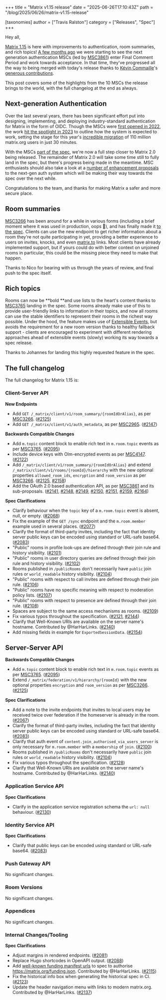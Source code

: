 +++
title = "Matrix v1.15 release"
date = "2025-06-26T17:10:43Z"
path = "/blog/2025/06/26/matrix-v1.15-release"

[taxonomies]
author = ["Travis Ralston"]
category = ["Releases", "Spec"]
+++


Hey all,

[Matrix 1.15](https://spec.matrix.org/v1.15/) is here with improvements to authentication, room summaries, and rich topics! [A few months ago](/blog/2025/03/27/matrix-v1.14-release/) we were starting to see the next generation authentication MSCs (led by [MSC3861](https://github.com/matrix-org/matrix-spec-proposals/pull/3861)) enter Final Comment Period and work towards acceptance. In that time, they've progressed all the way to being merged with today's release thanks to [Kévin Commaille](https://github.com/zecakeh)'s [generous contributions](https://github.com/matrix-org/matrix-spec/issues?q=sort%3Aupdated-desc%20is%3Apr%20state%3Aclosed%20author%3Azecakeh).

This post covers some of the highlights from the 10 MSCs the release brings to the world, with the full changelog at the end as always.

<!-- more -->

## Next-generation Authentication

Over the last several years, there has been significant effort put into designing, implementing, and deploying industry-standard authentication for Matrix in the form of OIDC. Though the MSCs were [first opened in 2022](https://github.com/matrix-org/matrix-spec-proposals/pull/3861), the work [hit the spotlight in 2023](/blog/2023/09/better-auth/) to outline how the system is expected to work, setting the stage for this year's [incredible migration](/blog/2025/04/morg-now-running-mas/) of 110 million matrix.org users in just 30 minutes.

With the MSCs [part of the spec](https://spec.matrix.org/v1.15/client-server-api/#client-authentication), we're now a full step closer to Matrix 2.0 being released. The remainder of Matrix 2.0 will take some time still to fully land in the spec, but there's progress being made in the meantime. MSC enthusiasts should also take a look at a [number of enhancement proposals](/blog/2025/04/morg-now-running-mas/#moving-forward) to the next-gen auth system which will be making their way towards the spec over the next while.

Congratulations to the team, and thanks for making Matrix a safer and more secure place.


## Room summaries

[MSC3266](https://github.com/matrix-org/matrix-spec-proposals/pull/3266) has been around for a while in various forms (including a brief moment where it was used in production, oops 🙈), and has finally made it [to the spec](https://spec.matrix.org/v1.15/client-server-api/#room-summaries). Clients can use the new endpoint to get richer information about a room they're not quite participating in yet, providing a better experience to users on invites, knocks, and even [matrix.to](https://matrix.to) links. Most clients have already implemented support, but if yours could do with better context on unjoined rooms in particular, this could be the missing piece they need to make that happen.

Thanks to Nico for bearing with us through the years of review, and final push to the spec itself.


## Rich topics

Rooms can now be **bold **and use lists to the heart's content thanks to [MSC3765](https://github.com/matrix-org/matrix-spec-proposals/pull/3765) landing in the spec. Some rooms already make use of this to provide user-friendly links to information in their topics, and now all rooms can use the stable identifiers to represent their rooms in the richest way possible. Under the hood, the feature makes use of [Extensible Events](https://github.com/matrix-org/matrix-spec-proposals/blob/main/proposals/1767-extensible-events.md), but avoids the requirement for a new room version thanks to healthy fallback support - clients are encouraged to experiment with different rendering approaches ahead of extensible events (slowly) working its way towards a spec release.

Thanks to Johannes for landing this highly requested feature in the spec.


## The full changelog

The full changelog for Matrix 1.15 is:

### Client-Server API

**New Endpoints**

- Add `GET /_matrix/client/v1/room_summary/{roomIdOrAlias}`, as per [MSC3266](https://github.com/matrix-org/matrix-spec-proposals/pull/3266). ([#2125](https://github.com/matrix-org/matrix-spec/issues/2125))
- Add `GET /_matrix/client/v1/auth_metadata`, as per [MSC2965](https://github.com/matrix-org/matrix-spec-proposals/pull/2965). ([#2147](https://github.com/matrix-org/matrix-spec/issues/2147))

**Backwards Compatible Changes**

- Add `m.topic` content block to enable rich text in `m.room.topic` events as per [MSC3765](https://github.com/matrix-org/matrix-spec-proposals/pull/3765). ([#2095](https://github.com/matrix-org/matrix-spec/issues/2095))
- Include device keys with Olm-encrypted events as per [MSC4147](https://github.com/matrix-org/matrix-spec-proposals/pull/4147). ([#2122](https://github.com/matrix-org/matrix-spec/issues/2122))
- Add `/_matrix/client/v1/room_summary/{roomIdOrAlias}` and extend `/_matrix/client/v1/rooms/{roomId}/hierarchy` with the new optional properties `allowed_room_ids`, `encryption` and `room_version` as per [MSC3266](https://github.com/matrix-org/matrix-spec-proposals/pull/3266). ([#2125](https://github.com/matrix-org/matrix-spec/issues/2125), [#2158](https://github.com/matrix-org/matrix-spec/issues/2158))
- Add the OAuth 2.0 based authentication API, as per [MSC3861](https://github.com/matrix-org/matrix-spec-proposals/pull/3861) and its sub-proposals. ([#2141](https://github.com/matrix-org/matrix-spec/issues/2141), [#2148](https://github.com/matrix-org/matrix-spec/issues/2148), [#2149](https://github.com/matrix-org/matrix-spec/issues/2149), [#2150](https://github.com/matrix-org/matrix-spec/issues/2150), [#2151](https://github.com/matrix-org/matrix-spec/issues/2151), [#2159](https://github.com/matrix-org/matrix-spec/issues/2159), [#2164](https://github.com/matrix-org/matrix-spec/issues/2164))

**Spec Clarifications**

- Clarify behaviour when the `topic` key of a `m.room.topic` event is absent, null, or empty. ([#2068](https://github.com/matrix-org/matrix-spec/issues/2068))
- Fix the example of the `GET /sync` endpoint and the `m.room.member` example used in several places. ([#2077](https://github.com/matrix-org/matrix-spec/issues/2077))
- Clarify the format of third-party invites, including the fact that identity server public keys can be encoded using standard or URL-safe base64. ([#2083](https://github.com/matrix-org/matrix-spec/issues/2083))
- "Public" rooms in profile look-ups are defined through their join rule and history visibility. ([#2101](https://github.com/matrix-org/matrix-spec/issues/2101))
- "Public" rooms in user directory queries are defined through their join rule and history visibility. ([#2102](https://github.com/matrix-org/matrix-spec/issues/2102))
- Rooms published in `/publicRooms` don't necessarily have `public` join rules or `world_readable` history visibility. ([#2104](https://github.com/matrix-org/matrix-spec/issues/2104))
- "Public" rooms with respect to call invites are defined through their join rule. ([#2106](https://github.com/matrix-org/matrix-spec/issues/2106))
- "Public" rooms have no specific meaning with respect to moderation policy lists. ([#2107](https://github.com/matrix-org/matrix-spec/issues/2107))
- "Public" rooms with respect to presence are defined through their join rule. ([#2108](https://github.com/matrix-org/matrix-spec/issues/2108))
- Spaces are subject to the same access mechanisms as rooms. ([#2109](https://github.com/matrix-org/matrix-spec/issues/2109))
- Fix various typos throughout the specification. ([#2121](https://github.com/matrix-org/matrix-spec/issues/2121), [#2144](https://github.com/matrix-org/matrix-spec/issues/2144))
- Clarify that Well-Known URIs are available on the server name's hostname. Contributed by @HarHarLinks. ([#2140](https://github.com/matrix-org/matrix-spec/issues/2140))
- Add missing fields in example for `ExportedSessionData`. ([#2154](https://github.com/matrix-org/matrix-spec/issues/2154))


## Server-Server API

**Backwards Compatible Changes**

- Add `m.topic` content block to enable rich text in `m.room.topic` events as per [MSC3765](https://github.com/matrix-org/matrix-spec-proposals/pull/3765). ([#2095](https://github.com/matrix-org/matrix-spec/issues/2095))
- Extend `/_matrix/federation/v1/hierarchy/{roomId}` with the new optional properties `encryption` and `room_version` as per [MSC3266](https://github.com/matrix-org/matrix-spec-proposals/pull/3266). ([#2125](https://github.com/matrix-org/matrix-spec/issues/2125))

**Spec Clarifications**

- Add a note to the invite endpoints that invites to local users may be received twice over federation if the homeserver is already in the room. ([#2067](https://github.com/matrix-org/matrix-spec/issues/2067))
- Clarify the format of third-party invites, including the fact that identity server public keys can be encoded using standard or URL-safe base64. ([#2083](https://github.com/matrix-org/matrix-spec/issues/2083))
- Clarify that auth event of `content.join_authorised_via_users_server` is only necessary for `m.room.member` with a `membership` of `join`. ([#2100](https://github.com/matrix-org/matrix-spec/issues/2100))
- Rooms published in `/publicRooms` don't necessarily have `public` join rules or `world_readable` history visibility. ([#2104](https://github.com/matrix-org/matrix-spec/issues/2104))
- Fix various typos throughout the specification. ([#2128](https://github.com/matrix-org/matrix-spec/issues/2128))
- Clarify that Well-Known URIs are available on the server name's hostname. Contributed by @HarHarLinks. ([#2140](https://github.com/matrix-org/matrix-spec/issues/2140))


### Application Service API

**Spec Clarifications**

- Clarify in the application service registration schema the `url: null` behaviour. ([#2130](https://github.com/matrix-org/matrix-spec/issues/2130))


### Identity Service API

**Spec Clarifications**

- Clarify that public keys can be encoded using standard or URL-safe base64. ([#2083](https://github.com/matrix-org/matrix-spec/issues/2083))


### Push Gateway API

No significant changes.


### Room Versions

No significant changes.


### Appendices

No significant changes.


### Internal Changes/Tooling

**Spec Clarifications**

- Adjust margins in rendered endpoints. ([#2081](https://github.com/matrix-org/matrix-spec/issues/2081))
- Replace Hugo shortcodes in OpenAPI output. ([#2088](https://github.com/matrix-org/matrix-spec/issues/2088))
- Add [well-known funding manifest urls](https://floss.fund/funding-manifest/) to spec to authorise https://matrix.org/funding.json. Contributed by @HarHarLinks. ([#2115](https://github.com/matrix-org/matrix-spec/issues/2115))
- Fix the historical info box when generating the historical spec in CI. ([#2123](https://github.com/matrix-org/matrix-spec/issues/2123))
- Update the header navigation menu with links to modern matrix.org. Contributed by @HarHarLinks. ([#2137](https://github.com/matrix-org/matrix-spec/issues/2137))

